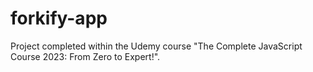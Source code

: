 # forkify-app
 Project completed within the Udemy course "The Complete JavaScript Course 2023: From Zero to Expert!". 
